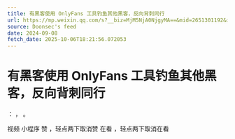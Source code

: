```yaml
---
title: 有黑客使用 OnlyFans 工具钓鱼其他黑客，反向背刺同行
url: https://mp.weixin.qq.com/s?__biz=MjM5NjA0NjgyMA==&mid=2651301192&idx=1&sn=3cbeddb8ef3b24bf46e4b2d0e0cf0503
source: Doonsec's feed
date: 2024-09-08
fetch_date: 2025-10-06T18:21:56.072053
---
```


# 有黑客使用 OnlyFans 工具钓鱼其他黑客，反向背刺同行

：
，
。

视频
小程序
赞
，轻点两下取消赞
在看
，轻点两下取消在看